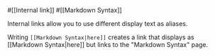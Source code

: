 #[[Internal link]] #[[Markdown Syntax]]

Internal links allow you to use different display text as aliases.

Writing `[[Markdown Syntax|here]]` creates a link that displays as [[Markdown Syntax|here]] but links to the "Markdown Syntax" page.